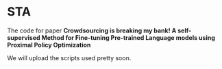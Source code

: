 # STA
The code for paper **Crowdsourcing is breaking my bank! A self-supervised Method for Fine-tuning Pre-trained Language models using Proximal Policy Optimization**

We will upload the scripts used pretty soon.
